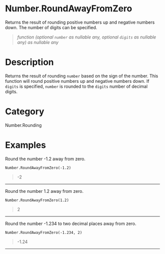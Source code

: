 # Number.RoundAwayFromZero
Returns the result of rounding positive numbers up and negative numbers down. The number of digits can be specified.
> _function (optional <code>number</code> as nullable any, optional <code>digits</code> as nullable any) as nullable any_

# Description 
Returns the result of rounding <code>number</code> based on the sign of the number. This function will round positive numbers up and negative numbers down.
    If <code>digits</code> is specified, <code>number</code> is rounded to the <code>digits</code> number of decimal digits.
# Category 
Number.Rounding
# Examples 
Round the number -1.2 away from zero.
```
Number.RoundAwayFromZero(-1.2)
```
> -2

***
Round the number 1.2 away from zero.
```
Number.RoundAwayFromZero(1.2)
```
> 2

***
Round the number -1.234 to two decimal places away from zero.
```
Number.RoundAwayFromZero(-1.234, 2)
```
> -1.24

***
